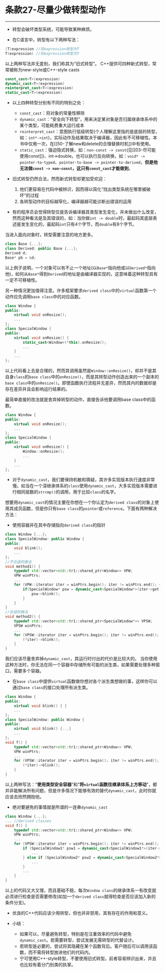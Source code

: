 # 条款27-尽量少做转型动作
---
- 转型会破坏类型系统，可能导致某种麻烦。

- 在C语言中，转型有以下两种写法：
```c
(T)expression //将expression转型为T
T(expression) //将expression转型为T
```

以上两种写法并无差别，我们称其为“旧式转型”。
C++提供可四种新式转型，常常被称为new-style或C++-style casts
```cpp
const_cast<T>(expression)
dynamic_cast<T>(expression)
reinterpret_cast<T>(expression)
static_cast<T>(expression)
```

- 以上四种转型分别有不同的特别之处：
	- `const_cast`：将对象的常量性移除
	- `dynamic_cast`：“安全向下转型”，用来决定某对象是否归属继承体系中的某个类型，可能耗费重大运行成本
	- `reinterpret_cast`：意图执行低级转型(个人理解这里指的是底层的转型，如：`int*->int`)，实际动作及结果取决于编译器，因此有不可移植性。本书中仅用一次，在[[50-了解new和delete的合理替换时机]]中有使用。
	- `static_cast`：强迫隐式转换，如：`non-const -> const`(见[[03-尽可能使用const]])、int->double。也可以执行反向转换，如：`void* -> pointer-to-typed`、`pointer-to-base -> pointer-to-derived`，**但是他无法做`const -> non-const`，这只有`const_cast`才能做到**。

- 旧式转型仍然合法，然而新式转型却更加受欢迎：
	1. 他们更容易在代码中被辨识，因而得以简化“找出类型系统在哪里被破坏”的过程
	2. 各转型动作的目标越窄化，编译器越可能诊断出错误的运用

- 有的程序员会觉得转型仅是告诉编译器其类型发生变化，并未做出什么改变，然而这种看法是及其错误的，如：当你做`int -> double`时，最起码其底层表述是发生变化的，最起码`int`只有4个字节，而`double`有8个字节。

当进入面向对象时，转型需要注意的地方更多。
```cpp
class Base {...};
class Derived: public Base {...};
Derived d;
Base* pb = &d;
```

以上例子说明，一个对象可以有不止一个地址(以`Base*`指向他或以`Derived*`指向他)，如何从`Base*`得到`Derived`的地址是由编译器实现的，这意味着这种转型具有一定不可移植性。

另一种情况更加值得注意。许多框架要求`derived class`中的`virtual`函数第一个动作应先调用`base class`中的对应函数。
```cpp
class Window {
public:
	virtual void onResize();
	...
};
class SpecialWindow {
public:
	virtual void onResize() {
		static_cast<Window>(*this).onResize();
		...
	}
	...
};
```

以上代码看上去是合理的，然而其调用虽然是`Window::onResize()`，却并不是其自身`class`的`base class`中的`onResize()`，而是其转型动作创造出来的一个副本的`base class`中的`onResize()`。即使函数执行流程并无差异，然而其内的数据却是存在差异并且会影响运行结果的。

最简单直接的改法就是舍弃掉转型的动作，直接告诉他要调用base class中的函数。
```cpp
class Window {
public:
	virtual void onResize();
	...
};
class SpecialWindow {
public:
	virtual void onResize() {
		Window::onResize();
		...
	}
	...
};
```

- 对于`dynamic_cast`，我们要保持机敏和猜疑，其许多实现版本执行速度非常慢。如当在一个深继承体系的`class`使用`dynamic_cast`，大多实现版本需要进行相同层数的`strcmp()`的调用，用于比较`class`的名字。

想要用`dynamic_cast`的情况主要在你想在一个你认定为`derived class`的对象上使用其成员函数，但是你只有`base class`的`pointer`或`reference`。下面有两种解决方法：

- 使用容器并在其中存储指向`derived class`的指针
```cpp
class Window {...};
class SpecialWindow: public Window {
public:
	void blink();
	...
};
//不合适的做法
void method1() {
	typedef std::vector<std::tr1::shared_ptr<Window>> VPW;
	VPW winPtrs;
	...
	for (VPW::iterator iter = winPtrs.begin(); iter != winPtrs.end(); ++iter) {
		if(SpecialWindow* psw = dynamic_cast<SpecialWindow*>(iter->get())) {
			psw->blink();
		}
	}
}
//合适的做法
void method2() {
	typedef std::vector<std::tr1::shared_ptr<SpecialWindow*>> VPSW;
	VPSW winPtrs;
	...
	for (VPSW::iterator iter = winPtrs.begin(); iter != winPtrs.end(); ++iter) {
		(*iter)->blink();
	}
}
```

我们应该尽量舍弃掉`dynamic_cast`，其运行时付出的代价是比较大的。
当你使用这种方法时，你无法在同一个容器中存储所有可能的派生类，如果需要处理多种窗口，需要多个容器。

+ 在`base class`中提供`virtual`函数做你想对各个派生类想做的事，这样你可以通过`base class`的接口处理所有派生类。
```cpp
class Window {
public:
	virtual void blink() { }
	...
};
class SpecialWindow: public Window {
public:
	virtual void blink() {...}
	...
};
void f() {
	typedef std::vector<std::tr1::shared_ptr<Window>> VPW;
	VPW winPtrs;
	...
	for (VPSW::iterator iter = winPtrs.begin(); iter != winPtrs.end(); ++iter) {
		(*iter)->blink();
	}
}
```

以上两种写法：“**使用类型安全容器**”和“**将`virtual`函数往继承体系上方移动**”，都并非能解决所有问题，但是许多情况下能够有效的替代`dynamic_cast`，此时你就应该去欣然拥抱他。

+ 绝对要避免的事情就是所谓的一连串`dynamic_cast`
```cpp
class Window {...};
... //derived classes
void f() {
	typedef std::vector<std::tr1::shared_ptr<Window>> VPW;
	VPW winPtrs;
	...
	for (VPSW::iterator iter = winPtrs.begin(); iter != winPtrs.end(); ++iter) {
		if (SpecialWindow1* psw1 = dynamic_cast<SpecialWindow1*>(iter->get())) {
			...
		} else if (SpecialWindow2* psw2 = dynamic_cast<SpecialWindow2*>(iter->get())) {
			...
		}
		...
	}
}
```

以上的代码又大又慢，而且基础不稳，每次`Window class`的继承体系一有改变就必须进行检查是否需要修改(如加一个`derived class`就得检查是否应该加入新的条件分支)。

+ 优良的C++代码应该少用转型，但也并非禁用，其有存在的作用和意义。

+ 小结：
	+ 如果可以，尽量避免转型，特别是在注重效率的代码中避免`dynamic_cast`。若需要转型，尝试发展无需转型的代替设计。
	+ 若转型是必要的，尝试将其隐藏在某个函数背后。客户随后可以调用该函数，而不需将转型放进他们的代码内。
	+ 宁可使用C++-style转型，不要使用旧式转型。前者容易辨识出来，并且也比较有着分门别类的执掌。